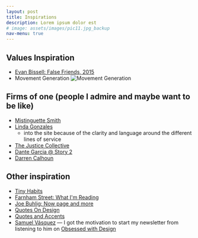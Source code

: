 ```yaml
---
layout: post
title: Inspirations
description: Lorem ipsum dolor est
# image: assets/images/pic11.jpg_backup
nav-menu: true
---
```


## Values Inspiration

* [Evan Bissell: False Friends, 2015](http://evanbissell.com/new-gallery-3/on9cecx9ttm8avk8f3vuf3br6xl3kw)
* Movement Generation ![Movement Generation](https://i.imgur.com/FvvGWbU.jpg)

## Firms of one (people I admire and maybe want to be like)

* [Mistinguette Smith](TBD) 
* [Linda Gonzales](http://www.lindagonzalez.net/)
    - into the site because of the clarity and language around the different lines of service
* [The Justice Collective](http://www.thejusticecollective.org/)
* [Dante Garcia @ Story 2](https://story2designs.com/about/)
* [Darren Calhoun](http://darrencalhoun.com/)

## Other inspiration
* [Tiny Habits](http://tinyhabits.com/join/)
* [Farnham Street: What I'm Reading](https://www.fs.blog/reading/)
* [Joe Buhlig: Now page and more](http://now.joebuhlig.com/hello)
* [Quotes On Design](https://quotesondesign.com/)
* [Quotes and Accents](http://quotesandaccents.com/)
* [Samuel Vásquez](http://www.samuelevazquez.com/) — I got the motivation to start my newsletter from listening to him on [Obsessed with Design](https://www.obsessedshow.com/episodes/samuel-e-vazquez)